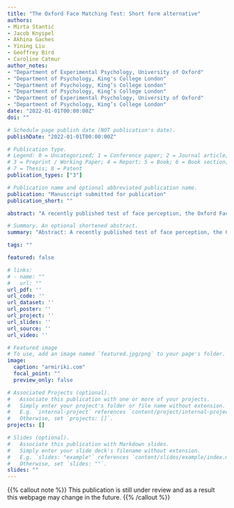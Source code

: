 ```yaml
---
title: "The Oxford Face Matching Test: Short form alternative"
authors:
- Mirta Stantić
- Jacob Knyspel
- Akhina Gaches
- Yining Liu
- Geoffrey Bird
- Caroline Catmur
author_notes: 
- "Department of Experimental Psychology, University of Oxford"
- "Department of Psychology, King's College London"
- "Department of Psychology, King’s College London"
- "Department of Psychology, King’s College London"
- "Department of Experimental Psychology, University of Oxford"
- "Department of Psychology, King’s College London"
date: "2022-01-01T00:00:00Z"
doi: ""

# Schedule page publish date (NOT publication's date).
publishDate: "2022-01-01T00:00:00Z"

# Publication type.
# Legend: 0 = Uncategorized; 1 = Conference paper; 2 = Journal article;
# 3 = Preprint / Working Paper; 4 = Report; 5 = Book; 6 = Book section;
# 7 = Thesis; 8 = Patent
publication_types: ["3"]

# Publication name and optional abbreviated publication name.
publication: "Manuscript submitted for publication"
publication_short: ""

abstract: "A recently published test of face perception, the Oxford Face Matching Test, asks participants to make two judgements: whether two faces are of the same individual; and how perceptually similar the two faces are. In the present study, we sought to determine to what extent the test can be shortened by removing the perceptual similarity judgements, and whether this impacts test performance. In Experiment 1, participants completed two versions of the test, with and without similarity judgements, in separate sessions in counterbalanced order. The version without similarity judgements took approximately 40% less time to complete. Performance on the matching judgements did not differ across versions and the correlation in accuracy across the two versions was comparable to the originally reported test-retest reliability value. Experiment 2 validated the version without similarity judgements against other measures, demonstrating moderate relationships with other face matching, memory and self-report face perception measures. These data indicate that a test version without the similarity judgements can substantially reduce administration time without impacting on test performance."

# Summary. An optional shortened abstract.
summary: "Abstract: A recently published test of face perception, the Oxford Face Matching Test, asks participants to make two judgements: whether two faces are of the same individual; and how perceptually similar the two faces are. In the present study, we sought to determine to what extent the test can be shortened by removing the perceptual similarity judgements, and whether this impacts test performance. *Continue reading...*"

tags: ""

featured: false

# links:
# - name: ""
#   url: ""
url_pdf: ''
url_code: ''
url_dataset: ''
url_poster: ''
url_project: ''
url_slides: ''
url_source: ''
url_video: ''

# Featured image
# To use, add an image named `featured.jpg/png` to your page's folder. 
image:
  caption: "armiriki.com"
  focal_point: ""
  preview_only: false

# Associated Projects (optional).
#   Associate this publication with one or more of your projects.
#   Simply enter your project's folder or file name without extension.
#   E.g. `internal-project` references `content/project/internal-project/index.md`.
#   Otherwise, set `projects: []`.
projects: []

# Slides (optional).
#   Associate this publication with Markdown slides.
#   Simply enter your slide deck's filename without extension.
#   E.g. `slides: "example"` references `content/slides/example/index.md`.
#   Otherwise, set `slides: ""`.
slides: ""
---
```


{{% callout note %}}
This publication is still under review and as a result this webpage may change in the future.
{{% /callout %}}
